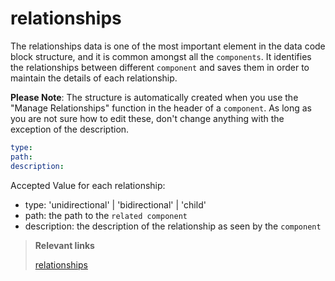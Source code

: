 

# relationships

The relationships data is one of the most important element in the data code block structure, and it is common amongst all the `components`. It identifies the relationships between different `component` and saves them in order to maintain the details of each relationship.

**Please Note**: The structure is automatically created when you use the "Manage Relationships" function in the header of a `component`. As long as you are not sure how to edit these, don't change anything with the exception of the description.

```yaml
type: 
path:
description:
```

Accepted Value for each relationship:
- type: 'unidirectional' | 'bidirectional' | 'child'
- path: the path to the `related component`
- description: the description of the relationship as seen by the `component`

> **Relevant links**
>
> [relationships](../../relationships/index.md)
